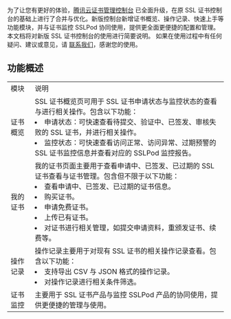 为了让您有更好的体验，[腾讯云证书管理控制台](https://console.cloud.tencent.com/certoverview) 已全面升级，在原 SSL 证书控制台的基础上进行了合并与优化。新版控制台新增证书概览、操作记录、快速上手等功能模块，并与证书监控 SSLPod 协同使用，提供更全面更便捷的配置和管理。本文档将对新版 SSL 证书控制台的使用进行简要说明。
如果在使用过程中有任何疑问、建议或意见，请 [联系我们](https://intl.cloud.tencent.com/document/product/1007/30951)，感谢您的使用。

## 功能概述
<table>
<tr>
<td rowspan="1" colSpan="1" >模块</td>

<td rowspan="1" colSpan="1" >说明</td>
</tr>

<tr>
<td rowspan="1" colSpan="1" >证书概览</td>

<td rowspan="1" colSpan="1" >SSL 证书概览页可用于 SSL 证书申请状态与监控状态的查看与进行相关操作。包含以下功能：<br><li> 申请状态：可快速查看待提交、验证中、已签发、审核失败的 SSL 证书，并进行相关操作。<br><li> 监控状态：可快速查看访问正常、访问异常、过期预警的 SSL 证书监控信息并查看对应的 SSLPod 监控报告。</td>
</tr>

<tr>
<td rowspan="1" colSpan="1" >我的证书</td>

<td rowspan="1" colSpan="1" >我的证书页面主要用于查看申请中、已签发、已过期的 SSL 证书查看与证书管理。包含但不限于以下功能：<br><li> 查看申请中、已签发、已过期的证书信息。<br><li> 购买证书。<br><li> 申请免费证书。<br><li> 上传已有证书。<br><li> 对证书进行相关管理，如提交申请资料，重颁发证书、续费等。</td>
</tr>

<tr>
<td rowspan="1" colSpan="1" >操作记录</td>

<td rowspan="1" colSpan="1" >操作记录主要用于对现有 SSL 证书的相关操作记录查看。包含以下功能：<br><li> 支持导出 CSV 与 JSON 格式的操作记录。<br><li> 对操作记录进行相关条件筛选。</td>
</tr>

<tr>
<td rowspan="1" colSpan="1" >证书监控</td>

<td rowspan="1" colSpan="1" >主要用于 SSL 证书产品与监控 SSLPod 产品的协同使用，提供更便捷的管理与使用。</td>
</tr>
</table>
